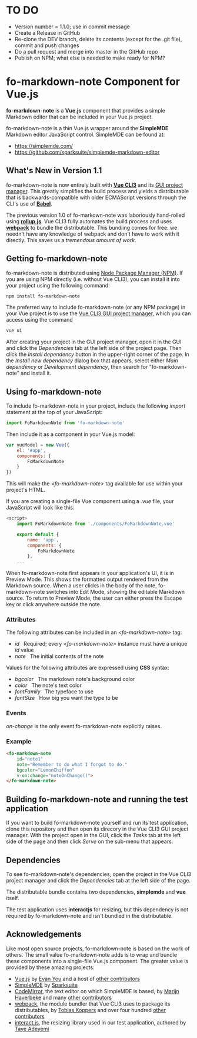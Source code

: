 # TO DO

- Version number = 1.1.0; use in commit message
- Create a Release in GitHub
- Re-clone the DEV branch, delete its contents (except for the .git file), commit and push changes
- Do a pull request and merge into master in the GitHub repo
- Publish on NPM; what else is needed to make ready for NPM?

# fo-markdown-note Component for Vue.js

**fo-markdown-note** is a **Vue.js** component that provides a simple Markdown editor that can be included in your Vue.js project.

fo-markdown-note is a thin Vue.js wrapper around the **SimpleMDE** Markdown editor JavaScript control.  SimpleMDE can be found at:
- https://simplemde.com/
- https://github.com/sparksuite/simplemde-markdown-editor

## What's New in Version 1.1

fo-markdown-note is now entirely built with [**Vue CLI3**](https://cli.vuejs.org/) and its [GUI project manager](https://cli.vuejs.org/guide/creating-a-project.html#using-the-gui). This greatly simplifies the build process and yields a distributable that is backwards-compatible with older ECMAScript versions through the CLI's use of [**Babel**](https://babeljs.io/).

The previous version 1.0 of fo-markown-note was laboriously hand-rolled using [**rollup.js**](https://rollupjs.org/guide/en). Vue CLI3 fully automates the build process and uses [**webpack**](https://webpack.js.org/) to bundle the distributable. This bundling comes for free: we needn't have any knowledge of webpack and don't have to work with it directly. This saves us a *tremendous amount of work*.

## Getting fo-markdown-note

fo-markdown-note is distributed using [Node Package Manager (NPM)](https://www.npmjs.com/package/fo-markdown-note). If you are using NPM directly (i.e. without Vue CLI3), you can install it into your project using the following command:

```bash
npm install fo-markdown-note
```

The preferred way to include fo-markdown-note (or any NPM package) in your Vue project is to use the [Vue CLI3 GUI project manager](https://cli.vuejs.org/guide/creating-a-project.html#using-the-gui), which you can access using the command

```bash
vue ui
```

After creating your project in the GUI project manager, open it in the GUI and click the *Dependencies* tab at the left side of the project page. Then click the *Install dependency* button in the upper-right corner of the page. In the *Install new dependency* dialog box that appears, select either *Main dependency* or *Development dependency*, then search for "fo-markdown-note" and install it.

## Using fo-markdown-note

To include fo-markdown-note in your project, include the following *import* statement at the top of your JavaScript:

```JavaScript
import FoMarkdownNote from 'fo-markdown-note'
```

Then include it as a component in your Vue.js model:

```JavaScript
var vueModel = new Vue({
    el: '#app',
    components: {
        FoMarkdownNote
    }
})
```

This will make the *\<fo-markdown-note\>* tag available for use within your project's HTML.

If you are creating a single-file Vue component using a *.vue* file, your JavaScript will look like this:

```JavaScript
<script>
    import FoMarkdownNote from './components/FoMarkdownNote.vue'

    export default {
        name: 'app',
        components: {
            FoMarkdownNote
        },
    ...
```

When fo-markdown-note first appears in your application's UI, it is in Preview Mode.  This shows the formatted output rendered from the Markdown source.  When a user clicks in the body of the note, fo-markdown-note switches into Edit Mode, showing the editable Markdown source. To return to Preview Mode, the user can either press the Escape key or click anywhere outside the note.

### Attributes

The following attributes can be included in an *\<fo-markdown-note\>* tag:

- *id*&nbsp;&nbsp;&nbsp;Required; every *\<fo-markdown-note\>* instance must have a unique *id* value
- *note*&nbsp;&nbsp;&nbsp;The initial contents of the note

Values for the following attributes are expressed using **CSS** syntax:

- *bgcolor*&nbsp;&nbsp;&nbsp;The markdown note's background color
- *color*&nbsp;&nbsp;&nbsp;The note's text color
- *fontFamily*&nbsp;&nbsp;&nbsp;The typeface to use
- *fontSize*&nbsp;&nbsp;&nbsp;How big you want the type to be

### Events

*on-change* is the only event fo-markdown-note explicitly raises.

### Example

```html
<fo-markdown-note
    id="note1"
    note="Remember to do what I forgot to do."
    bgcolor="LemonChiffon"
    v-on:change="noteOnChange()">
</fo-markdown-note>
```

## Building fo-markdown-note and running the test application

If you want to build fo-markdown-note yourself and run its test application, clone this repository and then open its direcory in the Vue CLI3 GUI project manager.  With the project open in the GUI, click the *Tasks* tab at the left side of the page and then click *Serve* on the sub-menu that appears.

## Dependencies

To see fo-markdown-note's dependencies, open the project in the Vue CLI3 project manager and click the *Dependencies* tab at the left side of the page.

The distributable bundle contains two dependencies, **simplemde** and **vue** itself.

The test application uses **interactjs** for resizing, but this dependency is not required by fo-markdown-note and isn't bundled in the distributable.

## Acknowledgements

Like most open source projects, fo-markdown-note is based on the work of others. The small value fo-markdown-note adds is to wrap and bundle these components into a single-file Vue.js component.  The greater value is provided by these amazing projects:

- [Vue.js](https://vuejs.org/) by [Evan You](https://github.com/yyx990803) and a host of [other contributors](https://vuejs.org/v2/guide/team.html)
- [SimpleMDE](https://simplemde.com/) by [Sparksuite](https://www.sparksuite.com/)
- [CodeMirror](https://codemirror.net/), the text editor on which SimpleMDE is based, by [Marijn Haverbeke](https://github.com/marijnh) and many [other contributors](https://github.com/codemirror/CodeMirror/)
- [webpack](https://webpack.js.org/), the module bundler that Vue CLI3 uses to package its distributables, by [Tobias Koppers](https://github.com/sokra) and over four hundred [other contributors](https://github.com/webpack/webpack/graphs/contributors)
- [interact.js](http://interactjs.io/), the resizing library used in our test application, authored by  [Taye Adeyemi](http://taye.me/blog/)